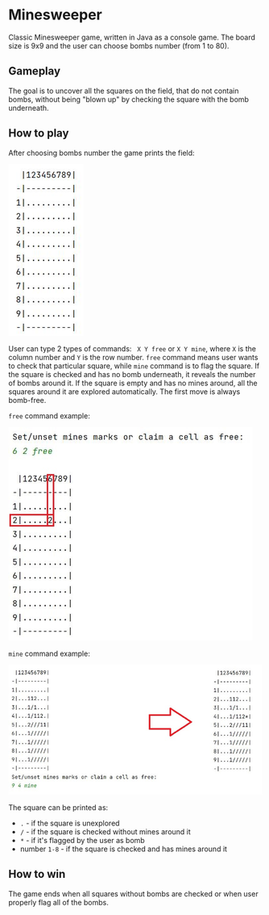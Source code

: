 # Minesweeper
Classic Minesweeper game, written in Java as a console game. The board size is 9x9 and the user can choose bombs number (from 1 to 80).
## Gameplay
The goal is to uncover all the squares on the field, that do not contain bombs, without being "blown up" by checking the square with the bomb underneath.
## How to play
After choosing bombs number the game prints the field:

![Field of the game](/images/field.JPG)

User can type 2 types of commands:
` X Y free` or `X Y mine`, where `X` is the column number and `Y` is the row number. `free` command means user wants to check that particular square, while `mine` command is to flag the square. If the square is checked and has no bomb underneath, it reveals the number of bombs around it. If the square is empty and has no mines around, all the squares around it are explored automatically. The first move is always bomb-free.

`free` command example:

![Free command example](/images/free.JPG)

`mine` command example:

![Mine command example](/images/mine.JPG)

The square can be printed as:
* `.` - if the square is unexplored
* `/` - if the square is checked without mines around it
* `*` - if it's flagged by the user as bomb
* number `1-8` - if the square is checked and has mines around it

## How to win
The game ends when all squares without bombs are checked or when user properly flag all of the bombs.
